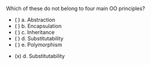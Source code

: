 <panel header=":lock::key: Which of these do not belong to four main OO principles?">

<panel header="%%Prerequisites%%" expandable expanded>
  <dynamic-panel bottom-switch src="../objects/abstraction/full.md" header="OOP: Objects: Abstraction" />
  <dynamic-panel bottom-switch src="../objects/encapsulation/full.md" header="OOP: Objects: Encapsulation" />
  <dynamic-panel bottom-switch src="../inheritance/what/full.md" header="OOP: Inheritance: Basic" />
  <dynamic-panel bottom-switch src="../inheritance/substitutability/full.md" header="OOP: Inheritance: Substitutability" />
  <dynamic-panel bottom-switch src="../polymorphism/introduction/full.md" header="OOP: Polymorphism: Introduction" />
</panel>

<p/>

<question>
Which of these do not belong to four main OO principles?

- ( ) a. Abstraction
- ( ) b. Encapsulation
- ( ) c. Inheritance
- ( ) d. Substitutability
- ( ) e. Polymorphism


<div slot="answer">

- (x) d. Substitutability

</div>
</question>
</panel>
